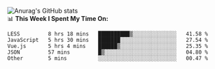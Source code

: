 
![Anurag's GitHub stats](https://github-readme-stats.vercel.app/api?username=supergczh&show_icons=true&theme=radical)
<br />
📊 **This Week I Spent My Time On:**

<!--START_SECTION:waka-->
```text
LESS         8 hrs 18 mins   ██████████▒░░░░░░░░░░░░░░   41.58 % 
JavaScript   5 hrs 30 mins   ███████░░░░░░░░░░░░░░░░░░   27.54 % 
Vue.js       5 hrs 4 mins    ██████▒░░░░░░░░░░░░░░░░░░   25.35 % 
JSON         57 mins         █▒░░░░░░░░░░░░░░░░░░░░░░░   04.80 % 
Other        5 mins          ░░░░░░░░░░░░░░░░░░░░░░░░░   00.47 % 
```
<!--END_SECTION:waka-->
